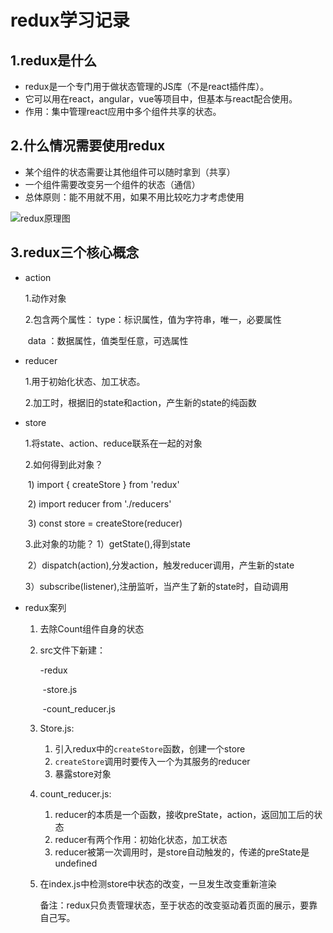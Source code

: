 # redux学习记录

## 1.redux是什么

- redux是一个专门用于做状态管理的JS库（不是react插件库）。
- 它可以用在react，angular，vue等项目中，但基本与react配合使用。
- 作用：集中管理react应用中多个组件共享的状态。

## 2.什么情况需要使用redux

- 某个组件的状态需要让其他组件可以随时拿到（共享）
- 一个组件需要改变另一个组件的状态（通信）
- 总体原则：能不用就不用，如果不用比较吃力才考虑使用

![redux原理图](/Users/wanglsh/Desktop/WEB-DailyStudy2021Running/react/redux/reduxDemo1/redux原理图.png)

## 3.redux三个核心概念

- action

  1.动作对象

  2.包含两个属性：
  	type：标识属性，值为字符串，唯一，必要属性

  ​	data ：数据属性，值类型任意，可选属性

- reducer

  1.用于初始化状态、加工状态。

  2.加工时，根据旧的state和action，产生新的state的纯函数

- store

  1.将state、action、reduce联系在一起的对象

  2.如何得到此对象？

  ​	1) import { createStore } from 'redux'

  ​	2) import reducer from './reducers'

  ​	3) const store = createStore(reducer)

  3.此对象的功能？
  	1）getState(),得到state

  ​	2）dispatch(action),分发action，触发reducer调用，产生新的state

  ​	3）subscribe(listener),注册监听，当产生了新的state时，自动调用

- redux案列

  1. 去除Count组件自身的状态

  2. src文件下新建：

     -redux

     ​	-store.js

     ​	-count_reducer.js

  3. Store.js:

     1. 引入redux中的`createStore`函数，创建一个store
     2. `createStore`调用时要传入一个为其服务的reducer
     3. 暴露store对象

  4. count_reducer.js:

     1. reducer的本质是一个函数，接收preState，action，返回加工后的状态
     2. reducer有两个作用：初始化状态，加工状态
     3. reducer被第一次调用时，是store自动触发的，传递的preState是undefined

  5. 在index.js中检测store中状态的改变，一旦发生改变重新渲染<App />

     备注：redux只负责管理状态，至于状态的改变驱动着页面的展示，要靠自己写。

